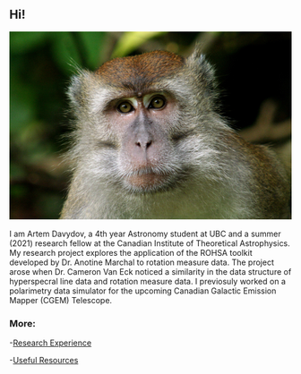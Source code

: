 ## Hi!

![me](./assets/img/profile_picture.jpg)

I am Artem Davydov, a 4th year Astronomy student at UBC and a summer (2021) research fellow at the Canadian Institute of Theoretical Astrophysics. My research project explores the application of the ROHSA toolkit developed by Dr. Anotine Marchal to rotation measure data. The project arose when Dr. Cameron Van Eck noticed a similarity in the data structure of hyperspecral line data and rotation measure data. I previosuly worked on a polarimetry data simulator for the upcoming Canadian Galactic Emission Mapper (CGEM) Telescope.

### More:

-[Research Experience](./research.html)

-[Useful Resources](./resources.html)

